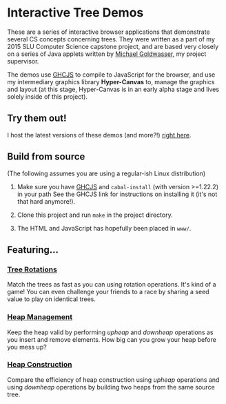 # Interactive Tree Demos

These are a series of interactive browser applications that
demonstrate several CS concepts concerning trees.  They were written
as a part of my 2015 SLU Computer Science capstone project, and are
based very closely on a series of Java applets written by
[Michael Goldwasser](http://cs.slu.edu/~goldwasser/), my project
supervisor.

The demos use [GHCJS](https://github.com/GHCJS/GHCJS) to compile to
JavaScript for the browser, and use my intermediary graphics library
**Hyper-Canvas** to, manage the graphics and layout (at this stage,
Hyper-Canvas is in an early alpha stage and lives solely inside of
this project).

## Try them out!

I host the latest versions of these demos (and more?!)
[right here](http://octalsrc.net/demos).

## Build from source

(The following assumes you are using a regular-ish Linux distribution)

1. Make sure you have [GHCJS](https://github.com/GHCJS/GHCJS) and
   ```cabal-install``` (with version >=1.22.2) in your path See the
   GHCJS link for instructions on installing it (it's not that hard
   anymore!).

2. Clone this project and run ```make``` in the project directory.

3. The HTML and JavaScript has hopefully been placed in ```www/```.

## Featuring...

### [Tree Rotations](http://octalsrc.net/demos/rotate.html)

Match the trees as fast as you can using rotation operations.  It's
kind of a game!  You can even challenge your friends to a race by
sharing a seed value to play on identical trees.

### [Heap Management](http://octalsrc.net/demos/heap.html)

Keep the heap valid by performing *upheap* and *downheap* operations
as you insert and remove elements.  How big can you grow your heap
before you mess up?

### [Heap Construction](http://octalsrc.net/demos/twoheaps.html)

Compare the efficiency of heap construction using *upheap* operations
and using *downheap* operations by building two heaps from the same
source tree.

